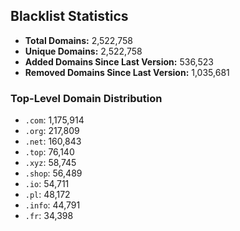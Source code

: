 ## Blacklist Statistics

- **Total Domains:** 2,522,758
- **Unique Domains:** 2,522,758
- **Added Domains Since Last Version:** 536,523
- **Removed Domains Since Last Version:** 1,035,681

### Top-Level Domain Distribution

-  `.com`: 1,175,914
-  `.org`: 217,809
-  `.net`: 160,843
-  `.top`: 76,140
-  `.xyz`: 58,745
-  `.shop`: 56,489
-  `.io`: 54,711
-  `.pl`: 48,172
-  `.info`: 44,791
-  `.fr`: 34,398
